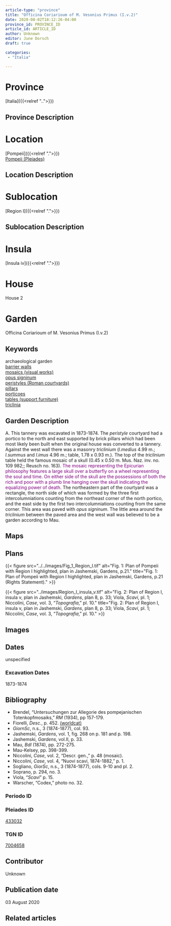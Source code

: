 ```yaml
---
article-type: "province"
title: "Officina Coriarioum of M. Vesonius Primus (I.v.2)"
date: 2020-08-02T18:12:26-04:00
province_id: PROVINCE_ID
article_id: ARTICLE_ID
author: Unknown
editor: June Dorsch
draft: true

categories:
 - "Italia"

---
```


# Province

[Italia]({{<relref "..">}})

## Province Description

<!-- DESCRIPTION -->


# Location

[Pompeii]({{<relref ".">}}) \
[Pompeii (Pleiades)](https://pleiades.stoa.org/places/433032)

## Location Description

<!-- LEAVE THIS BLANK FOR NOW -->

# Sublocation

[Region I]({{<relref ".">}})

## Sublocation Description

<!-- DESCRIPTION -->

# Insula

[Insula iv]({{<relref ".">}})

# House

House 2

# Garden

Officina Coriarioum of M. Vesonius Primus (I.v.2)

## Keywords

archaeological garden \
[barrier walls](http://vocab.getty.edu/page/aat/300419302) \
[mosaics (visual works)](http://vocab.getty.edu/page/aat/300015342) \
[opus signinum](http://vocab.getty.edu/page/aat/300379969) \
[peristyles (Roman courtyards)](http://vocab.getty.edu/page/aat/300080971) \
[pillars](http://vocab.getty.edu/page/aat/300264605) \
[porticoes](http://vocab.getty.edu/page/aat/300004145) \
[tables (support furniture)](http://vocab.getty.edu/page/aat/300039548) \
[triclinia](http://vocab.getty.edu/page/aat/300004359)

## Garden Description

A. This tannery was excavated in 1873-1874. The *peristyle* courtyard had a portico to the north and east supported by brick pillars which had been most likely been built when the original house was converted to a tannery. Against the west wall there was a masonry *triclinium* (*l.medius* 4.99 m.; *l.summus* and *l.imus* 4.96 m.; table, 1.78 x 0.93 m.). The top of the *triclinium* table held the famous mosaic of a skull (0.45 x 0.50 m. Mus. Naz. inv. no. 109 982;; Reusch no. 163). <span style="color:purple">The mosaic representing the Epicurian philosophy features a large skull over a butterfly on a wheel representing the soul and time. On either side of the skull are the possessions of both the rich and poor with a plumb line hanging over the skull indicating the equalizing power of death.</span> The northeastern part of the courtyard was a rectangle, the north side of which was formed by the three first intercolumniations counting from the northeast corner of the north portico, and the east side by the first two intercolumniations counting from the same corner. This area was paved with *opus signinum*. The little area around the *triclinium* between the paved area and the west wall was believed to be a garden according to Mau.

## Maps

<!--
OLD WAY (DO NOT USE)
![alt_text](../../images/image_name.ext)
*CAPTION*

NEW WAY ↓↓↓↓
{{< figure src="../../images/image_name.ext" alt="ALT_TEXT" title="CAPTION" >}}
-->

## Plans

{{< figure src="../../images/Fig_1_Region_I.tif" alt="Fig. 1: Plan of Pompeii with Region I highlighted, plan in Jashemski, Gardens, p.21." title="Fig. 1: Plan of Pompeii with Region I highlighted, plan in Jashemski, Gardens, p.21 (Rights Statement)." >}}

{{< figure src="../images/Region_I_insula_v.tif" alt="Fig. 2: Plan of Region I, insula v, plan in Jashemski, *Gardens*, plan 8, p. 33; Viola, *Scavi*, pl. 1; Niccolini, *Case*, vol. 3, “*Topografia*,” pl. 10." title="Fig. 2: Plan of Region I, insula v, plan in Jashemski, *Gardens*, plan 8, p. 33; Viola, *Scavi*, pl. 1; Niccolini, *Case*, vol. 3, “*Topografia*,” pl. 10." >}}

## Images


## Dates

unspecified

### Excavation Dates

1873-1874

## Bibliography

* Brendel, “Untersuchungen zur Allegorie des pompejanischen Totenkopfmosaiks,” *RM* (1934), pp 157-179.
* Fiorelli, *Desc.*, p. 452. [(worldcat)](http://www.worldcat.org/oclc/908272023)
* *GiornSc*, n.s., 3 (1874-1877), col. 93.
* Jashemski, *Gardens*, vol. 1, fig. 268 on p. 181 and p. 198.
* Jashemski, *Gardens*, vol.II, p. 33.
* Mau, *BdI* (1874), pp. 272-275.
* Mau-Kelsey, pp. 398-399.
* Niccolini, *Case*, vol. 2, “Descr. gen.,” p. 48 (mosaic).
* Niccolini, *Case*, vol. 4, “Nuovi scavi, 1874-1882,” p. 1.
* Sogliano, *GiorSc*, n.s., 3 (1874-1877), cols. 9-10 and pl. 2.
* Soprano, p. 294, no. 3.
* Viola, “*Scavi*” p. 15.
* Warscher, “Codex,” photo no. 32.

### Periodo ID

<!-- [PERIODO_ID](https://pleiades.stoa.org/places/PLEIADES_ID) -->

### Pleiades ID

[433032](https://pleiades.stoa.org/places/433032)

### TGN ID

[7004658](http://vocab.getty.edu/page/tgn/7004658)

## Contributor

Unknown

## Publication date

03 August 2020

## Related articles

<!-- Links to other related articles. Leave blank for now -->
